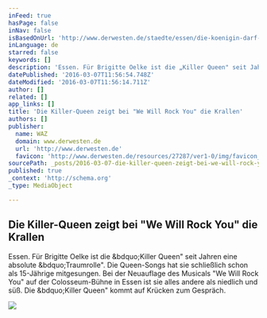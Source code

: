 ```yaml
---
inFeed: true
hasPage: false
inNav: false
isBasedOnUrl: 'http://www.derwesten.de/staedte/essen/die-koenigin-darf-krallen-zeigen-id8000587.html'
inLanguage: de
starred: false
keywords: []
description: 'Essen. Für Brigitte Oelke ist die „Killer Queen" seit Jahren eine absolute „Traumrolle". Die Queen-Songs hat sie schließlich schon als 15-Jährige mitgesungen. Bei der Neuauflage des Musicals "We Will Rock You" auf der Colosseum-Bühne in Essen ist sie alles andere als niedlich und süß. Die „Killer Queen" kommt auf Krücken zum Gespräch.'
datePublished: '2016-03-07T11:56:54.748Z'
dateModified: '2016-03-07T11:56:14.711Z'
author: []
related: []
app_links: []
title: 'Die Killer-Queen zeigt bei "We Will Rock You" die Krallen'
authors: []
publisher:
  name: WAZ
  domain: www.derwesten.de
  url: 'http://www.derwesten.de'
  favicon: 'http://www.derwesten.de/resources/27287/ver1-0/img/favicon_waz.ico'
sourcePath: _posts/2016-03-07-die-killer-queen-zeigt-bei-we-will-rock-you-die-krallen.md
published: true
_context: 'http://schema.org'
_type: MediaObject

---
```

<article style=""><h1>Die Killer-Queen zeigt bei "We Will Rock You" die Krallen</h1><p>Essen. Für Brigitte Oelke ist die &amp;bdquo;Killer Queen" seit Jahren eine absolute &amp;bdquo;Traumrolle". Die Queen-Songs hat sie schließlich schon als 15-Jährige mitgesungen. Bei der Neuauflage des Musicals "We Will Rock You" auf der Colosseum-Bühne in Essen ist sie alles andere als niedlich und süß. Die &amp;bdquo;Killer Queen" kommt auf Krücken zum Gespräch.</p><img src="https://s3-us-west-2.amazonaws.com/the-grid-img/p/eaab9a08b2daaa72aee1e2bbbb9f1e49a3a35c26.jpg" /></article>